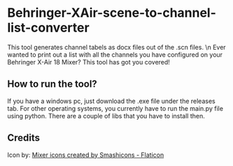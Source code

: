 # Behringer-XAir-scene-to-channel-list-converter
This tool generates channel tabels as docx files out of the .scn files. \n
Ever wanted to print out a list with all the channels you have configured on your Behringer X-Air 18 Mixer? This tool has got you covered!

## How to run the tool?
If you have a windows pc, just download the .exe file under the releases tab.
For other operating systems, you currently have to run the main.py file using python. There are a couple of libs that you have to install then.




## Credits

Icon by: <a href="https://www.flaticon.com/free-icons/mixer" title="mixer icons">Mixer icons created by Smashicons - Flaticon</a>
